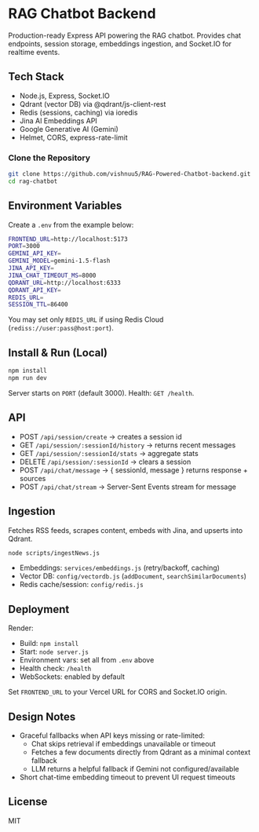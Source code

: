 # RAG Chatbot Backend

Production-ready Express API powering the RAG chatbot. Provides chat endpoints, session storage, embeddings ingestion, and Socket.IO for realtime events.

## Tech Stack

- Node.js, Express, Socket.IO
- Qdrant (vector DB) via @qdrant/js-client-rest
- Redis (sessions, caching) via ioredis
- Jina AI Embeddings API
- Google Generative AI (Gemini)
- Helmet, CORS, express-rate-limit

### Clone the Repository

```bash
git clone https://github.com/vishnuu5/RAG-Powered-Chatbot-backend.git
cd rag-chatbot
```

## Environment Variables

Create a `.env` from the example below:

```bash
FRONTEND_URL=http://localhost:5173
PORT=3000
GEMINI_API_KEY=
GEMINI_MODEL=gemini-1.5-flash
JINA_API_KEY=
JINA_CHAT_TIMEOUT_MS=8000
QDRANT_URL=http://localhost:6333
QDRANT_API_KEY=
REDIS_URL=
SESSION_TTL=86400
```

You may set only `REDIS_URL` if using Redis Cloud (`rediss://user:pass@host:port`).

## Install & Run (Local)

```bash
npm install
npm run dev
```

Server starts on `PORT` (default 3000). Health: `GET /health`.

## API

- POST `/api/session/create` → creates a session id
- GET `/api/session/:sessionId/history` → returns recent messages
- GET `/api/session/:sessionId/stats` → aggregate stats
- DELETE `/api/session/:sessionId` → clears a session
- POST `/api/chat/message` → { sessionId, message } returns response + sources
- POST `/api/chat/stream` → Server-Sent Events stream for message

## Ingestion

Fetches RSS feeds, scrapes content, embeds with Jina, and upserts into Qdrant.

```bash
node scripts/ingestNews.js
```

- Embeddings: `services/embeddings.js` (retry/backoff, caching)
- Vector DB: `config/vectordb.js` (`addDocument`, `searchSimilarDocuments`)
- Redis cache/session: `config/redis.js`

## Deployment

Render:

- Build: `npm install`
- Start: `node server.js`
- Environment vars: set all from `.env` above
- Health check: `/health`
- WebSockets: enabled by default

Set `FRONTEND_URL` to your Vercel URL for CORS and Socket.IO origin.

## Design Notes

- Graceful fallbacks when API keys missing or rate-limited:
  - Chat skips retrieval if embeddings unavailable or timeout
  - Fetches a few documents directly from Qdrant as a minimal context fallback
  - LLM returns a helpful fallback if Gemini not configured/available
- Short chat-time embedding timeout to prevent UI request timeouts

## License

MIT
